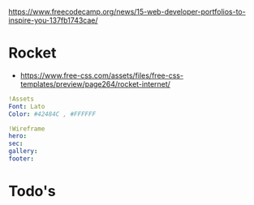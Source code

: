 https://www.freecodecamp.org/news/15-web-developer-portfolios-to-inspire-you-137fb1743cae/
# Rocket
- https://www.free-css.com/assets/files/free-css-templates/preview/page264/rocket-internet/



```yaml
!Assets
Font: Lato
Color: #42484C , #FFFFFF 

!Wireframe
hero:
sec:
gallery:
footer:
```

# Todo's
